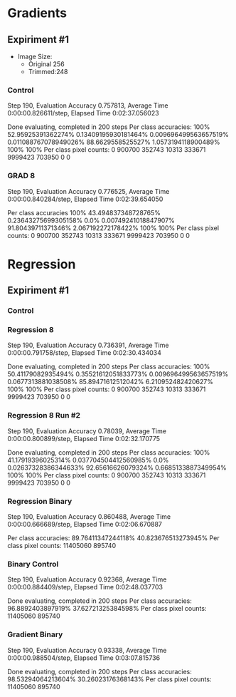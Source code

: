 

# Gradients



## Expiriment #1
- Image Size: 
    - Original 256 
    - Trimmed:248

### Control
Step 190, Evaluation Accuracy 0.757813, Average Time 0:00:00.826611/step, Elapsed Time 0:02:37.056023

Done evaluating, completed in 200 steps
Per class accuracies:
100% 52.95925391362274% 0.13409195930181464% 0.009696499563657519% 0.011088767078949026% 88.6629558525527% 1.0573194118900489% 100% 100%
Per class pixel counts:
0 900700 352743 10313 333671 9999423 703950 0 0

### GRAD 8
Step 190, Evaluation Accuracy 0.776525, Average Time 0:00:00.840284/step, Elapsed Time 0:02:39.654050

Per class accuracies 
100% 43.494837348728765% 0.23643275699305158% 0.0% 0.00749241018847907% 91.80439711371346% 2.067192272178422% 100% 100%
Per class pixel counts:
0 900700 352743 10313 333671 9999423 703950 0 0


# Regression

## Expiriment #1

### Control

### Regression 8
Step 190, Evaluation Accuracy 0.736391, Average Time 0:00:00.791758/step, Elapsed Time 0:02:30.434034

Done evaluating, completed in 200 steps
Per class accuracies:
100% 50.41179082935494% 0.35521612051833773% 0.009696499563657519% 0.0677313881038508% 85.89471612512042% 6.210952482420627% 100% 100%
Per class pixel counts:
0 900700 352743 10313 333671 9999423 703950 0 0

### Regression 8 Run #2
Step 190, Evaluation Accuracy 0.78039, Average Time 0:00:00.800899/step, Elapsed Time 0:02:32.170775

Done evaluating, completed in 200 steps
Per class accuracies:
100% 41.17919396025314% 0.037704504412560985% 0.0% 0.02637328386344633% 92.65616626079324% 0.6685133887349954% 100% 100%
Per class pixel counts:
0 900700 352743 10313 333671 9999423 703950 0 0

### Regression Binary

Step 190, Evaluation Accuracy 0.860488, Average Time 0:00:00.666689/step, Elapsed Time 0:02:06.670887

Per class accuracies:
89.76411347244118% 40.823676513273945%
Per class pixel counts:
11405060 895740

### Binary Control

Step 190, Evaluation Accuracy 0.92368, Average Time 0:00:00.884409/step, Elapsed Time 0:02:48.037703

Done evaluating, completed in 200 steps
Per class accuracies:
96.8892403897919% 37.62721325384598%
Per class pixel counts:
11405060 895740

### Gradient Binary
Step 190, Evaluation Accuracy 0.93338, Average Time 0:00:00.988504/step, Elapsed Time 0:03:07.815736

Done evaluating, completed in 200 steps
Per class accuracies:
98.53294064213604% 30.26023176368143%
Per class pixel counts:
11405060 895740


